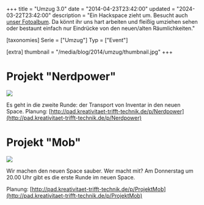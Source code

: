 +++
title = "Umzug 3.0"
date = "2014-04-23T23:42:00"
updated = "2024-03-22T23:42:00"
description = "Ein Hackspace zieht um. Besucht auch [unser Fotoalbum](/album.html#/a/0/2014-04_Umzug_3.0). Da könnt ihr uns hart arbeiten und fleißig umziehen sehen oder bestaunt einfach nur Eindrücke von den neuen/alten Räumlichkeiten."

[taxonomies]
Serie = ["Umzug"]
Typ = ["Event"]

[extra]
thumbnail = "/media/blog/2014/umzug/thumbnail.jpg"
+++

# Projekt "Nerdpower"

![](../../../media/blog/2014/umzug/nerdpower.jpg)

Es geht in die zweite Runde: der Transport von Inventar in den neuen Space.
Planung: [http://pad.kreativitaet-trifft-technik.de/p/Nerdpower](http://pad.kreativitaet-trifft-technik.de/p/Nerdpower)

# Projekt "Mob"

![](../../../media/blog/2014/umzug/plakat.jpg)

Wir machen den neuen Space sauber. Wer macht mit? Am Donnerstag um 20.00 Uhr gibt es die erste Runde im neuen Space.

Planung: [http://pad.kreativitaet-trifft-technik.de/p/ProjektMob](http://pad.kreativitaet-trifft-technik.de/p/ProjektMob)
